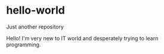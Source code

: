 # hello-world
Just another repository


Hello!
I'm very new to IT world and desperately trying to learn programming.
